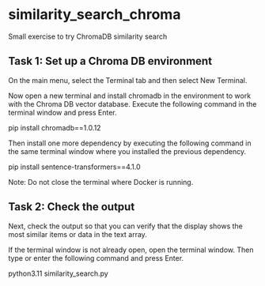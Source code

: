 # similarity_search_chroma
Small exercise to try ChromaDB similarity search

## Task 1: Set up a Chroma DB environment
On the main menu, select the Terminal tab and then select New Terminal.

Now open a new terminal and install chromadb in the environment to work with the Chroma DB vector database. Execute the following command in the terminal window and press Enter.

pip install chromadb==1.0.12

Then install one more dependency by executing the following command in the same terminal window where you installed the previous dependency.

pip install sentence-transformers==4.1.0

Note: Do not close the terminal where Docker is running.

## Task 2: Check the output
Next, check the output so that you can verify that the display shows the most similar items or data in the text array.

If the terminal window is not already open, open the terminal window. Then type or enter the following command and press Enter.

python3.11 similarity_search.py
